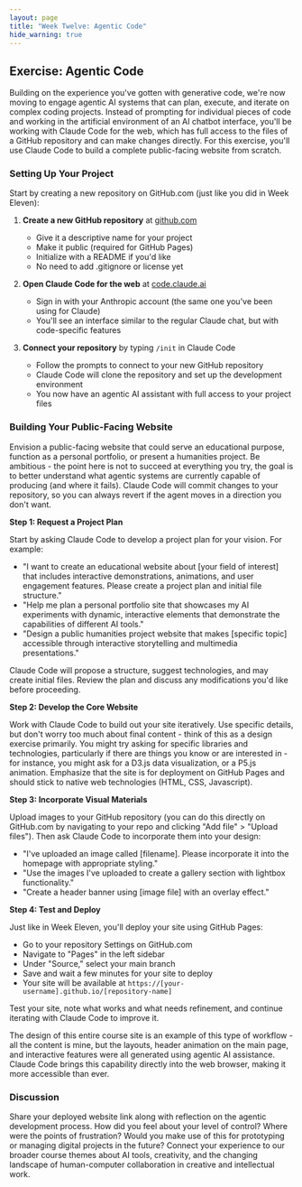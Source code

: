 ```yaml
---
layout: page
title: "Week Twelve: Agentic Code"
hide_warning: true
---
```


## Exercise: Agentic Code

Building on the experience you've gotten with generative code, we're now moving to engage agentic AI systems that can plan, execute, and iterate on complex coding projects. Instead of prompting for individual pieces of code and working in the artificial environment of an AI chatbot interface, you'll be working with Claude Code for the web, which has full access to the files of a GitHub repository and can make changes directly. For this exercise, you'll use Claude Code to build a complete public-facing website from scratch.

### Setting Up Your Project

Start by creating a new repository on GitHub.com (just like you did in Week Eleven):

1. **Create a new GitHub repository** at [github.com](https://github.com/new)
   - Give it a descriptive name for your project
   - Make it public (required for GitHub Pages)
   - Initialize with a README if you'd like
   - No need to add .gitignore or license yet

2. **Open Claude Code for the web** at [code.claude.ai](https://code.claude.ai)
   - Sign in with your Anthropic account (the same one you've been using for Claude)
   - You'll see an interface similar to the regular Claude chat, but with code-specific features

3. **Connect your repository** by typing `/init` in Claude Code
   - Follow the prompts to connect to your new GitHub repository
   - Claude Code will clone the repository and set up the development environment
   - You now have an agentic AI assistant with full access to your project files

### Building Your Public-Facing Website

Envision a public-facing website that could serve an educational purpose, function as a personal portfolio, or present a humanities project. Be ambitious - the point here is not to succeed at everything you try, the goal is to better understand what agentic systems are currently capable of producing (and where it fails). Claude Code will commit changes to your repository, so you can always revert if the agent moves in a direction you don't want.

**Step 1: Request a Project Plan**

Start by asking Claude Code to develop a project plan for your vision. For example:
- "I want to create an educational website about [your field of interest] that includes interactive demonstrations, animations, and user engagement features. Please create a project plan and initial file structure."
- "Help me plan a personal portfolio site that showcases my AI experiments with dynamic, interactive elements that demonstrate the capabilities of different AI tools."
- "Design a public humanities project website that makes [specific topic] accessible through interactive storytelling and multimedia presentations."

Claude Code will propose a structure, suggest technologies, and may create initial files. Review the plan and discuss any modifications you'd like before proceeding.

**Step 2: Develop the Core Website**

Work with Claude Code to build out your site iteratively. Use specific details, but don't worry too much about final content - think of this as a design exercise primarily. You might try asking for specific libraries and technologies, particularly if there are things you know or are interested in - for instance, you might ask for a D3.js data visualization, or a P5.js animation. Emphasize that the site is for deployment on GitHub Pages and should stick to native web technologies (HTML, CSS, Javascript).

**Step 3: Incorporate Visual Materials**

Upload images to your GitHub repository (you can do this directly on GitHub.com by navigating to your repo and clicking "Add file" > "Upload files"). Then ask Claude Code to incorporate them into your design:
- "I've uploaded an image called [filename]. Please incorporate it into the homepage with appropriate styling."
- "Use the images I've uploaded to create a gallery section with lightbox functionality."
- "Create a header banner using [image file] with an overlay effect."

**Step 4: Test and Deploy**

Just like in Week Eleven, you'll deploy your site using GitHub Pages:
- Go to your repository Settings on GitHub.com
- Navigate to "Pages" in the left sidebar
- Under "Source," select your main branch
- Save and wait a few minutes for your site to deploy
- Your site will be available at `https://[your-username].github.io/[repository-name]`

Test your site, note what works and what needs refinement, and continue iterating with Claude Code to improve it.

The design of this entire course site is an example of this type of workflow - all the content is mine, but the layouts, header animation on the main page, and interactive features were all generated using agentic AI assistance. Claude Code brings this capability directly into the web browser, making it more accessible than ever.

### Discussion

Share your deployed website link along with reflection on the agentic development process. How did you feel about your level of control? Where were the points of frustration? Would you make use of this for prototyping or managing digital projects in the future? Connect your experience to our broader course themes about AI tools, creativity, and the changing landscape of human-computer collaboration in creative and intellectual work.
